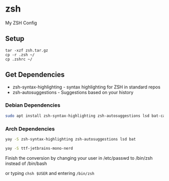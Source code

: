 # zsh

My ZSH Config

## Setup

```
tar -xzf zsh.tar.gz
cp -r .zsh ~/
cp .zshrc ~/
```

## Get Dependencies

- zsh-syntax-highlighting - syntax highlighting for ZSH in standard repos
- zsh-autosuggestions - Suggestions based on your history

### Debian Dependencies

```bash
sudo apt install zsh-syntax-highlighting zsh-autosuggestions lsd bat-cat
```

### Arch Dependencies

```bash
yay -S zsh-syntax-highlighting zsh-autosuggestions lsd bat

yay -S ttf-jetbrains-mono-nerd
```

Finish the conversion by changing your user in /etc/passwd to /bin/zsh instead of /bin/bash

or typing `chsh $USER` and entering `/bin/zsh`

